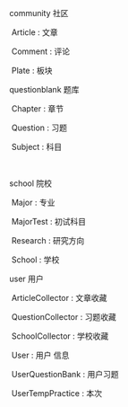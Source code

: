 community	社区

​		Article		:	文章

​		Comment	:	评论

​		Plate		:	板块

questionblank	题库

​		Chapter		:	章节

​		Question	:	习题

​		Subject		:	科目

​		

school	院校

​		Major		:	专业

​		MajorTest	:	初试科目

​		Research	:	研究方向

​		School		:	学校

user	用户

​		ArticleCollector		:	文章收藏

​		QuestionCollector	: 	习题收藏

​		SchoolCollector		: 	学校收藏

​		User				:	用户 信息

​		UserQuestionBank	:	用户习题

​		UserTempPractice	:	本次
